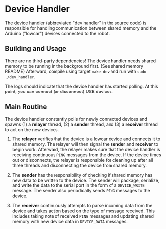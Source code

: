 
# Device Handler

The device handler (abbreviated "dev handler" in the source code) is responsible for handling communication between shared memory and the Arduino ("lowcar") devices connected to the robot.

## Building and Usage
There are no third-party dependencies! The device handler needs shared memory to be running in the background first. (See shared memory README) Afterward, compile using target `make dev` and run with `sudo ./dev_handler`.

The logs should indicate that the device handler has started polling. At this point, you can connect (or disconnect) USB devices.

## Main Routine

 The device handler constantly polls for newly connected devices and spawns (1) a **relayer** thread, (2) a **sender** thread, and (3) a **receiver** thread to act on the new devices.

1.   The **relayer** verifies that the device is a lowcar device and connects it to shared memory. The relayer will then signal the **sender** and **receiver** to begin work. Afterward, the relayer makes sure that the device handler is receiving continuous `PING` messages from the device.
If the device times out or disconnects, the relayer is responsible for cleaning up after all three threads and disconnecting the device from shared memory.

2. The **sender** has the responsibility of checking if shared memory has new data to be written to the device. The sender will package, serialize, and write the data to the serial port in the form of a `DEVICE_WRITE` message. The sender also periodically sends `PING` messages to the device.

3. The **receiver** continuously attempts to parse incoming data from the device and takes action based on the type of message received. This includes taking note of received `PING` messages and updating shared memory with new device data in `DEVICE_DATA` messages.
